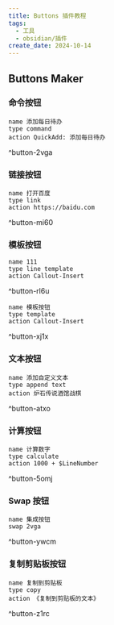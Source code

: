 ```yaml
---
title: Buttons 插件教程
tags:
  - 工具
  - obsidian/插件
create_date: 2024-10-14
---
```


## Buttons Maker

### 命令按钮

```button
name 添加每日待办
type command
action QuickAdd: 添加每日待办
```
^button-2vga

### 链接按钮

```button
name 打开百度
type link
action https://baidu.com
```
^button-mi60
### 模板按钮

```button
name 111
type line template
action Callout-Insert
```
^button-rl6u

```button
name 模板按钮
type template
action Callout-Insert
```
^button-xj1x

### 文本按钮

```button
name 添加自定义文本
type append text
action 炉石传说酒馆战棋
```
^button-atxo

### 计算按钮

```button
name 计算数字
type calculate
action 1000 + $LineNumber
```
^button-5omj

### Swap 按钮

```button
name 集成按钮
swap 2vga
```
^button-ywcm
### 复制剪贴板按钮

```button
name 复制到剪贴板
type copy
action 《复制到剪贴板的文本》
```
^button-z1rc

